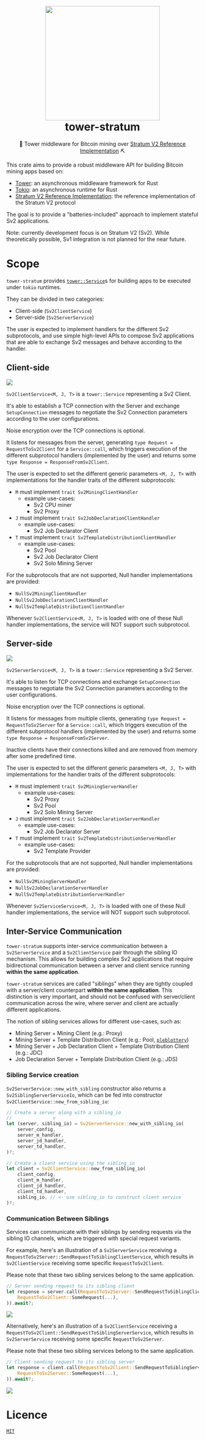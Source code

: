 <h1 align="center">
  <br>
  <img width="300" src="tower-stratum.png">
  <br>
tower-stratum
<br>
</h1>

<p align="center">
🦀 Tower middleware for Bitcoin mining over <a href="https://github.com/stratum-mining/stratum">Stratum V2 Reference Implementation</a> ⛏️
</p>

This crate aims to provide a robust middleware API for building Bitcoin mining apps based on:
- [Tower](https://docs.rs/tower/latest/tower/): an asynchronous middleware framework for Rust
- [Tokio](https://tokio.rs/): an asynchronous runtime for Rust
- [Stratum V2 Reference Implementation](https://github.com/stratum-mining/stratum): the reference implementation of the Stratum V2 protocol

The goal is to provide a "batteries-included" approach to implement stateful Sv2 applications.

Note: currently development focus is on Stratum V2 (Sv2). While theoretically possible, Sv1 integration is not planned for the near future.

# Scope

`tower-stratum` provides [`tower::Service`](https://docs.rs/tower/latest/tower/trait.Service.html)s for building apps to be executed under `tokio` runtimes.

They can be divided in two categories:
- Client-side (`Sv2ClientService`)
- Server-side (`Sv2ServerService`)

The user is expected to implement handlers for the different Sv2 subprotocols, and use simple high-level APIs to compose Sv2 applications that are able to exchange Sv2 messages and behave according to the handler.

## Client-side

![](./docs/Sv2ClientService.png)

`Sv2ClientService<M, J, T>` is a `tower::Service` representing a Sv2 Client.

It's able to establish a TCP connection with the Server and exchange `SetupConnection` messages to negotiate the Sv2 Connection parameters according to the user configurations.

Noise encryption over the TCP connections is optional.

It listens for messages from the server, generating `type Request = RequestToSv2Client` for a `Service::call`, which triggers execution of the different subprotocol handlers (implemented by the user) and returns some `type Response = ResponseFromSv2Client`.

The user is expected to set the different generic parameters `<M, J, T>` with implementations for the handler traits of the different subprotocols:
- `M` must implement `trait Sv2MiningClientHandler`
  - example use-cases:
    - Sv2 CPU miner
    - Sv2 Proxy
- `J` must implement `trait Sv2JobDeclarationClientHandler`
  - example use-cases:
    - Sv2 Job Declarator Client
- `T` must implement `trait Sv2TemplateDistributionClientHandler`
  - example use-cases:
    - Sv2 Pool
    - Sv2 Job Declarator Client
    - Sv2 Solo Mining Server

For the subprotocols that are not supported, Null handler implementations are provided:
- `NullSv2MiningClientHandler`
- `NullSv2JobDeclarationClientHandler`
- `NullSv2TemplateDistributionClientHandler`

Whenever `Sv2ClientService<M, J, T>` is loaded with one of these Null handler implementations, the service will NOT support such subprotocol.

## Server-side

![](./docs/Sv2ServerService.png)

`Sv2ServerService<M, J, T>` is a `tower::Service` representing a Sv2 Server.

It's able to listen for TCP connections and exchange `SetupConnection` messages to negotiate the Sv2 Connection parameters according to the user configurations.

Noise encryption over the TCP connections is optional.

It listens for messages from multiple clients, generating `type Request = RequestToSv2Server` for a `Service::call`, which triggers execution of the different subprotocol handlers (implemented by the user) and returns some `type Response = ResponseFromSv2Server`.

Inactive clients have their connections killed and are removed from memory after some predefined time.

The user is expected to set the different generic parameters `<M, J, T>` with implementations for the handler traits of the different subprotocols:
- `M` must implement `trait Sv2MiningServerHandler`
  - example use-cases:
    - Sv2 Proxy
    - Sv2 Pool
    - Sv2 Solo Mining Server
- `J` must implement `trait Sv2JobDeclarationServerHandler`
  - example use-cases:
    - Sv2 Job Declarator Server
- `T` must implement `trait Sv2TemplateDistributionServerHandler`
  - example use-cases:
    - Sv2 Template Provider


For the subprotocols that are not supported, Null handler implementations are provided:
- `NullSv2MiningServerHandler`
- `NullSv2JobDeclarationServerHandler`
- `NullSv2TemplateDistributionServerHandler`

Whenever `Sv2ServiceService<M, J, T>` is loaded with one of these Null handler implementations, the service will NOT support such subprotocol.

## Inter-Service Communication

`tower-stratum` supports inter-service communication between a `Sv2ServerService` and a `Sv2ClientService` pair through the sibling IO mechanism. This allows for building complex Sv2 applications that require bidirectional communication between a server and client service running **within the same application**.

`tower-stratum` services are called "siblings" when they are tightly coupled with a server/client counterpart **within the same application**. This distinction is very important, and should not be confused with server/client communication across the wire, where server and client are actually different applications.

The notion of sibling services allows for different use-cases, such as:
- Mining Server + Mining Client (e.g.: Proxy)
- Mining Server + Template Distribution Client (e.g.: Pool, [`pleblottery`](https://github.com/vinteumorg/pleblottery))
- Mining Server + Job Declaration Client + Template Distribution Client (e.g.: JDC)
- Job Declaration Server + Template Distribution Client (e.g.: JDS)

### Sibling Service creation

`Sv2ServerService::new_with_sibling` constructor also returns a `Sv2SiblingServerServiceIo`, which can be fed into constructor `Sv2ClientService::new_from_sibling_io`:

```rust
// Create a server along with a sibling_io
//               v
let (server, sibling_io) = Sv2ServerService::new_with_sibling_io(
    server_config,
    server_m_handler,
    server_jd_handler,
    server_td_handler,
)?;

// Create a client service using the sibling_io
let client = Sv2ClientService::new_from_sibling_io(
    client_config,
    client_m_handler,
    client_jd_handler,
    client_td_handler,
    sibling_io, // <- use sibling_io to construct client service
)?;
```

### Communication Between Siblings

Services can communicate with their siblings by sending requests via the sibling IO channels, which are triggered with special request variants.

For example, here's an illustration of a `Sv2ServerService` receiving a `RequestToSv2Server::SendRequestToSiblingClientService`, which results in `Sv2ClientService` receiving some specific `RequestToSv2Client`.

Please note that these two sibling services belong to the same application.

```rust
// Server sending request to its sibling client
let response = server.call(RequestToSv2Server::SendRequestToSiblingClientService(
    RequestToSv2Client::SomeRequest(...),
)).await?;
```

![](./docs/SendRequestToSiblingClientService.png)

Alternatively, here's an illustration of a `Sv2ClientService` receiving a `RequestToSv2Client::SendRequestToSiblingServerService`, which results in `Sv2ServerService` receiving some specific `RequestToSv2Server`.

Please note that these two sibling services belong to the same application.

```rust
// Client sending request to its sibling server
let response = client.call(RequestToSv2Client::SendRequestToSiblingServerService(
    RequestToSv2Server::SomeRequest(...),
)).await?;
```

![](./docs/SendRequestToSiblingServerService.png)

# Licence

[`MIT`](LICENSE)